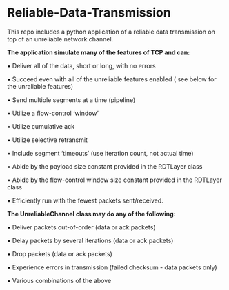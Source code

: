 # Reliable-Data-Transmission

This repo includes a python application of a reliable data transmission on top of an unreliable network channel.

**The application simulate many of the features of TCP and can:**

• Deliver all of the data, short or long, with no errors

• Succeed even with all of the unreliable features enabled ( see below for the unraliable features)

• Send multiple segments at a time (pipeline)

• Utilize a flow-control ‘window’

• Utilize cumulative ack

• Utilize selective retransmit

• Include segment ‘timeouts’ (use iteration count, not actual time)

• Abide by the payload size constant provided in the RDTLayer class

• Abide by the flow-control window size constant provided in the RDTLayer class

• Efficiently run with the fewest packets sent/received. 


 **The UnreliableChannel class may do any of the following:**
 
• Deliver packets out-of-order (data or ack packets)

• Delay packets by several iterations (data or ack packets)

• Drop packets (data or ack packets)

• Experience errors in transmission (failed checksum - data packets only)

• Various combinations of the above
